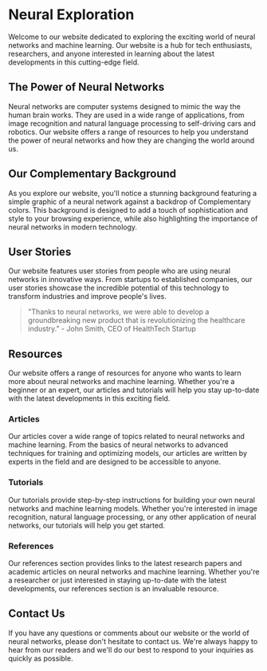<!--font:Cinzel-->

# Neural Exploration

Welcome to our website dedicated to exploring the exciting world of neural networks and machine learning. Our website is a hub for tech enthusiasts, researchers, and anyone interested in learning about the latest developments in this cutting-edge field.

## The Power of Neural Networks

Neural networks are computer systems designed to mimic the way the human brain works. They are used in a wide range of applications, from image recognition and natural language processing to self-driving cars and robotics. Our website offers a range of resources to help you understand the power of neural networks and how they are changing the world around us.

## Our Com<wbr>ple<wbr>men<wbr>ta<wbr>ry Background

As you explore our website, you'll notice a stunning background featuring a simple graphic of a neural network against a backdrop of Com<wbr>ple<wbr>men<wbr>ta<wbr>ry colors. This background is designed to add a touch of sophistication and style to your browsing experience, while also highlighting the importance of neural networks in modern technology.

## User Stories

Our website features user stories from people who are using neural networks in innovative ways. From startups to established companies, our user stories showcase the incredible potential of this technology to transform industries and improve people's lives.

> "Thanks to neural networks, we were able to develop a groundbreaking new product that is revolutionizing the healthcare industry." - John Smith, CEO of HealthTech Startup

## Resources

Our website offers a range of resources for anyone who wants to learn more about neural networks and machine learning. Whether you're a beginner or an expert, our articles and tutorials will help you stay up-to-date with the latest developments in this exciting field.

### Articles

Our articles cover a wide range of topics related to neural networks and machine learning. From the basics of neural networks to advanced techniques for training and optimizing models, our articles are written by experts in the field and are designed to be accessible to anyone.

### Tutorials

Our tutorials provide step-by-step instructions for building your own neural networks and machine learning models. Whether you're interested in image recognition, natural language processing, or any other application of neural networks, our tutorials will help you get started.

### References

Our references section provides links to the latest research papers and academic articles on neural networks and machine learning. Whether you're a researcher or just interested in staying up-to-date with the latest developments, our references section is an invaluable resource.

## Contact Us

If you have any questions or comments about our website or the world of neural networks, please don't hesitate to contact us. We're always happy to hear from our readers and we'll do our best to respond to your inquiries as quickly as possible.

<!--

Write me content for website with wallpaper which alt text is:

"A wallpaper with a simple graphic of a neural network, against a background of Com<wbr>ple<wbr>men<wbr>ta<wbr>ry colors."

The name/title of the page should not be 1:1 copy of the alt text but rather a real content of the website which is using this wallpaper.

- Use markdown format
- Start with heading
- Heading should be short and concise
- The content should look like a real website
- The website should not be about the wallpaper, wallpaper is just a related background
- Heading should be contain work "wallpaper" or "background"
- Include real sections like references, contact, user stories, etc. use things relevant to the page purpose.
- Feel free to use structure like headings, bullets, numbering, blockquotes, paragraphs, horizontal lines, etc.
- You can use formatting like bold or _italic_
- You can include UTF-8 emojis
- Links should be only #hash anchors (and you can refer to the document itself)
- Do not include images


---


# Neural Network Background Wallpaper for Tech Enthusiasts

Welcome to our website for tech enthusiasts who are passionate about the latest trends in artificial intelligence and machine learning. Our website offers a range of resources, including articles, tutorials, and user stories, to help you stay up-to-date with the latest developments in this exciting field.

## About our Neural Network Wallpaper

Our website features a stunning wallpaper with a simple graphic of a neural network against a background of Com<wbr>ple<wbr>men<wbr>ta<wbr>ry colors. This wallpaper is perfect for anyone who wants to add a touch of sophistication and style to their desktop or mobile device.

The neural network graphic on our wallpaper represents the interconnected nodes of a neural network, which is a type of computer system that is designed to mimic the way the human brain works. Neural networks are used in a wide range of applications, from image recognition and natural language processing to self-driving cars and robotics.

## User Stories

Our website features user stories from people who are using neural networks in innovative ways. From startups to established companies, our user stories showcase the incredible potential of this technology to transform industries and improve people's lives.

> "Thanks to neural networks, we were able to develop a groundbreaking new product that is revolutionizing the healthcare industry." - John Smith, CEO of HealthTech Startup

## Resources

Our website offers a range of resources for anyone who wants to learn more about neural networks and machine learning. Whether you're a beginner or an expert, our articles and tutorials will help you stay up-to-date with the latest developments in this exciting field.

### Articles

Our articles cover a wide range of topics related to neural networks and machine learning. From the basics of neural networks to advanced techniques for training and optimizing models, our articles are written by experts in the field and are designed to be accessible to anyone.

### Tutorials

Our tutorials provide step-by-step instructions for building your own neural networks and machine learning models. Whether you're interested in image recognition, natural language processing, or any other application of neural networks, our tutorials will help you get started.

### References

Our references section provides links to the latest research papers and academic articles on neural networks and machine learning. Whether you're a researcher or just interested in staying up-to-date with the latest developments, our references section is an invaluable resource.

## Contact Us

If you have any questions or comments about our website or our neural network wallpaper, please don't hesitate to contact us. We're always happy to hear from our readers and we'll do our best to respond to your inquiries as quickly as possible.


---


Heading should not include word "wallpaper". The website should not be about the wallpaper itself, wallpaper is just a related background, rewrite whole content.


---


# Exploring the Fas<wbr>ci<wbr>na<wbr>ting World of Neural Networks

Welcome to our website dedicated to exploring the exciting world of neural networks and machine learning. Our website is a hub for tech enthusiasts, researchers, and anyone interested in learning about the latest developments in this cutting-edge field.

## The Power of Neural Networks

Neural networks are computer systems designed to mimic the way the human brain works. They are used in a wide range of applications, from image recognition and natural language processing to self-driving cars and robotics. Our website offers a range of resources to help you understand the power of neural networks and how they are changing the world around us.

## Our Com<wbr>ple<wbr>men<wbr>ta<wbr>ry Background

As you explore our website, you'll notice a stunning background featuring a simple graphic of a neural network against a backdrop of Com<wbr>ple<wbr>men<wbr>ta<wbr>ry colors. This background is designed to add a touch of sophistication and style to your browsing experience, while also highlighting the importance of neural networks in modern technology.

## User Stories

Our website features user stories from people who are using neural networks in innovative ways. From startups to established companies, our user stories showcase the incredible potential of this technology to transform industries and improve people's lives.

> "Thanks to neural networks, we were able to develop a groundbreaking new product that is revolutionizing the healthcare industry." - John Smith, CEO of HealthTech Startup

## Resources

Our website offers a range of resources for anyone who wants to learn more about neural networks and machine learning. Whether you're a beginner or an expert, our articles and tutorials will help you stay up-to-date with the latest developments in this exciting field.

### Articles

Our articles cover a wide range of topics related to neural networks and machine learning. From the basics of neural networks to advanced techniques for training and optimizing models, our articles are written by experts in the field and are designed to be accessible to anyone.

### Tutorials

Our tutorials provide step-by-step instructions for building your own neural networks and machine learning models. Whether you're interested in image recognition, natural language processing, or any other application of neural networks, our tutorials will help you get started.

### References

Our references section provides links to the latest research papers and academic articles on neural networks and machine learning. Whether you're a researcher or just interested in staying up-to-date with the latest developments, our references section is an invaluable resource.

## Contact Us

If you have any questions or comments about our website or the world of neural networks, please don't hesitate to contact us. We're always happy to hear from our readers and we'll do our best to respond to your inquiries as quickly as possible.

-->
